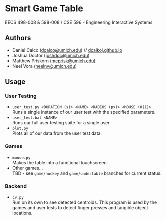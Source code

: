 # Smart Game Table
EECS 498-008 & 598-008 / CSE 596 - Engineering Interactive Systems
## Authors
- Daniel Calco (dcalco@umich.edu) // [dcalkoj.github.io](dcalkoj.github.io)
- Joshua Doctor (joshdoc@umich.edu)
- Matthew Priskorn (mcprisk@umich.edu)
- Neel Vora (neelnv@umich.edu)
## Usage
### User Testing
- `user_test.py <DURATION (s)> <NAME> <RADIUS (px)> <MOUSE (0|1)>` \
Runs a single instance of our user test with the specified parameters.
- `user_test.bat <NAME>` \
Runs our full user testing suite for a single user.
- `plot.py` \
Plots all of our data from the user test data.
### Games
- `mouse.py` \
Makes the table into a functional touchscreen.
- Other games... \
TBD - see `game/hockey` and `game/undertable` branches for current status.
### Backend
- `cv.py` \
Run on its own to see detected centroids.  This program is used by the games and
user tests to detect finger presses and tangible object locations.
